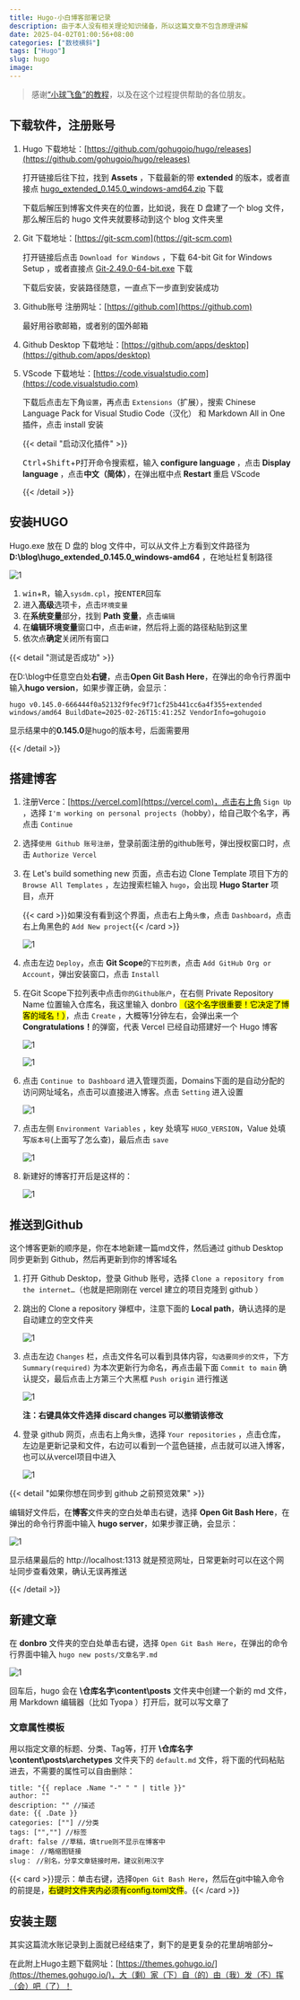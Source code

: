 ```yaml
---
title: Hugo-小白博客部署记录
description: 由于本人没有相关理论知识储备，所以这篇文章不包含原理讲解
date: 2025-04-02T01:00:56+08:00
categories: ["数枝横斜"]
tags: ["Hugo"]
slug: hugo
image: 
---
```


> 感谢[“小球飞鱼”的教程](https://mantyke.icu/posts/2021/hugo-build-blog/)，以及在这个过程提供帮助的各位朋友。
>

## 下载软件，注册账号

1. Hugo 下载地址：[https://github.com/gohugoio/hugo/releases](https://github.com/gohugoio/hugo/releases)

   打开链接后往下拉，找到 **Assets** ，下载最新的带 **extended** 的版本，或者直接点 [hugo_extended_0.145.0_windows-amd64.zip](https://github.com/gohugoio/hugo/releases/download/v0.145.0/hugo_extended_0.145.0_windows-amd64.zip) 下载

   下载后解压到博客文件夹在的位置，比如说，我在 D 盘建了一个 blog 文件，那么解压后的 hugo 文件夹就要移动到这个 blog 文件夹里

2. Git 下载地址：[https://git-scm.com](https://git-scm.com)

   打开链接后点击 `Download for Windows` ，下载 64-bit Git for Windows Setup ，或者直接点 [Git-2.49.0-64-bit.exe](https://github.com/git-for-windows/git/releases/download/v2.49.0.windows.1/Git-2.49.0-64-bit.exe) 下载

   下载后安装，安装路径随意，一直点下一步直到安装成功

3. Github账号 注册网址：[https://github.com](https://github.com)

   最好用谷歌邮箱，或者别的国外邮箱

4. Github Desktop 下载地址：[https://github.com/apps/desktop](https://github.com/apps/desktop)

5. VScode 下载地址：[https://code.visualstudio.com](https://code.visualstudio.com)

   下载后点击左下角`设置`，再点击 `Extensions`（扩展），搜索 Chinese Language Pack for Visual Studio Code（汉化） 和 Markdown All in One 插件，点击 install 安装

   {{< detail "启动汉化插件" >}}
   
   <p><kbd>Ctrl</kbd>+<kbd>Shift</kbd>+<kbd>P</kbd>打开命令搜索框，输入<b> configure language </b>，点击<b> Display language </b>，点击<b>中文（简体）</b>，在弹出框中点<b> Restart </b>重启 VScode </p>
   
   {{< /detail >}}
   

## 安装HUGO

Hugo.exe 放在 D 盘的 blog 文件中，可以从文件上方看到文件路径为 **D:\blog\hugo_extended_0.145.0_windows-amd64** ，在地址栏复制路径

![1](https://chatstorage.dvd.moe/dvdchat/dvdchat/e100a623-de18-43e8-badd-b1737eacc049.png)

1. <kbd>win</kbd>+<kbd>R</kbd>，输入`sysdm.cpl`，按<kbd>ENTER</kbd>回车
2. 进入**高级**选项卡，点击`环境变量`
3. 在**系统变量**部分，找到 **Path 变量**，点击`编辑`
4. 在**编辑环境变量**窗口中，点击`新建`，然后将上面的路径粘贴到这里
5. 依次点**确定**关闭所有窗口

{{< detail "测试是否成功" >}}

<p>在D:\blog中任意空白处<b>右键</b>，点击<b>Open Git Bash Here</b>，在弹出的命令行界面中输入<b>hugo version</b>，如果步骤正确，会显示：</p>

<pre><code class="code-highlight"><span class="code-line line-number" line="1">hugo v0.145.0-666444f0a52132f9fec9f71cf25b441cc6a4f355+extended windows/amd64 BuildDate=2025-02-26T15:41:25Z VendorInfo=gohugoio
</span></code></pre>

<p>显示结果中的<b>0.145.0</b>是hugo的版本号，后面需要用</p>

{{< /detail >}}

## 搭建博客

1. 注册Verce：[https://vercel.com](https://vercel.com)，点击右上角 `Sign Up` ，选择 `I'm working on personal projects`（hobby），给自己取个名字，再点击 `Continue`

2. 选择`使用 Github 账号注册`，登录前面注册的github账号，弹出授权窗口时，点击 `Authorize Vercel`

3. 在 Let's build something new 页面，点击右边 Clone Template 项目下方的 `Browse All Templates` ，左边搜索栏输入 `hugo`，会出现 **Hugo Starter** 项目，点开

   {{< card >}}如果没有看到这个界面，点击右上角`头像`，点击 `Dashboard`，点击右上角黑色的 `Add New project`{{< /card >}}

   ![1](https://chatstorage.dvd.moe/dvdchat/dvdchat/319eb82a-4c08-4f48-a249-d85d09abf865.png)

4. 点击左边 `Deploy`，点击 **Git Scope**的`下拉列表`，点击 `Add GitHub Org or Account`，弹出安装窗口，点击 `Install`

5. 在Git Scope下拉列表中点击`你的Github账户`，在右侧 Private Repository Name 位置输入仓库名，我这里输入 donbro <mark>（这个名字很重要！它决定了博客的域名！）</mark>，点击 `Create` ，大概等1分钟左右，会弹出来一个<b>Congratulations！</b>的弹窗，代表 Vercel 已经自动搭建好一个 Hugo 博客

   ![1](https://chatstorage.dvd.moe/dvdchat/dvdchat/27fddab7-3c9d-46c2-9dd2-4ef135a1a17d.png)

   ![1](https://chatstorage.dvd.moe/dvdchat/dvdchat/984cba23-5ad6-4a14-bc80-aa69e72c84c4.png)

6. 点击 `Continue to Dashboard` 进入管理页面，Domains下面的是自动分配的访问网址域名，点击可以直接进入博客。点击 `Setting` 进入设置

   ![1](https://chatstorage.dvd.moe/dvdchat/dvdchat/8296b3a6-1608-4d6e-b42b-ca7056926677.png)

7. 点击左侧 `Environment Variables` ，key 处填写 `HUGO_VERSION`，Value 处填写`版本号`(上面写了怎么查)，最后点击 `save`

   ![1](https://chatstorage.dvd.moe/dvdchat/dvdchat/15001f66-3ace-4d19-89b9-883ead5b5a8c.png)

8. 新建好的博客打开后是这样的：

   ![1](https://chatstorage.dvd.moe/dvdchat/dvdchat/82c38fcc-294a-4a08-98af-ffb0ed26ab4a.png)

## 推送到Github

这个博客更新的顺序是，你在本地新建一篇md文件，然后通过 github Desktop 同步更新到 Github，然后再更新到你的博客域名

1. 打开 Github Desktop，登录 Github 账号，选择 `Clone a repository from the internet…`（也就是把刚刚在 vercel 建立的项目克隆到 github ）

2. 跳出的 Clone a repository 弹框中，注意下面的 **Local path**，确认选择的是自动建立的空文件夹

   ![1](https://chatstorage.dvd.moe/dvdchat/dvdchat/69768c84-3aec-4f61-b59c-8d1d4ea777dc.png)

3. 点击左边 `Changes` 栏，点击文件名可以看到具体内容，`勾选要同步的文件`，下方 `Summary(required)` 为本次更新行为命名，再点击最下面 `Commit to main` 确认提交，最后点击上方第三个大黑框 `Push origin` 进行推送

   ![1](https://chatstorage.dvd.moe/dvdchat/dvdchat/fba25ad8-aa28-4508-9cd2-0cc09512243b.png)

   **注：右键具体文件选择 discard changes 可以撤销该修改**

4. 登录 github 网页，点击右上角`头像`，选择 `Your repositories` ，点击仓库，左边是更新记录和文件，右边可以看到一个蓝色链接，点击就可以进入博客，也可以从vercel项目中进入

   ![1](https://chatstorage.dvd.moe/dvdchat/dvdchat/2d42c636-1be6-4189-9748-8afb4cfe111b.png)

{{< detail "如果你想在同步到 github 之前预览效果" >}}

<p>编辑好文件后，在<b>博客</b>文件夹的空白处单击右键，选择 <b>Open Git Bash Here</b>，在弹出的命令行界面中输入 <b>hugo server</b>，如果步骤正确，会显示：</p>

![1](https://chatstorage.dvd.moe/dvdchat/dvdchat/60e653bf-84eb-46ff-ae72-371c08b421b4.png)

<p>显示结果最后的 http://localhost:1313 就是预览网址，日常更新时可以在这个网址同步查看效果，确认无误再推送</p>

{{< /detail >}}

## 新建文章

在 **donbro** 文件夹的空白处单击右键，选择 `Open Git Bash Here`，在弹出的命令行界面中输入 `hugo new posts/文章名字.md` 

![1](https://chatstorage.dvd.moe/dvdchat/dvdchat/a506b2a3-873e-461c-a4b9-a7340cdf9bb3.png)

回车后，hugo 会在 **\\仓库名字\content\posts** 文件夹中创建一个新的 md 文件，用 Markdown 编辑器（比如 Tyopa ）打开后，就可以写文章了

### 文章属性模板

用以指定文章的标题、分类、Tag等，打开 **\仓库名字\content\posts\archetypes** 文件夹下的 `default.md` 文件，将下面的代码粘贴进去，不需要的属性可以自由删除：

```
title: "{{ replace .Name "-" " " | title }}"
author: ""
description: "" //描述
date: {{ .Date }}
categories: [""] //分类
tags: ["",""] //标签
draft: false //草稿，填true则不显示在博客中
image： //略缩图链接
slug： //别名，分享文章链接时用，建议别用汉字
```
{{< card >}}提示：单击右键，选择`Open Git Bash Here`，然后在git中输入命令的前提是，<mark>右键时文件夹内必须有config.toml文件</mark>。{{< /card >}}

## 安装主题

其实这篇流水账记录到上面就已经结束了，剩下的是更复杂的花里胡哨部分~

在此附上Hugo主题下载网址：[https://themes.gohugo.io/](https://themes.gohugo.io/)，大（剩）家（下）自（的）由（我）发（不）挥（会）吧（了）！